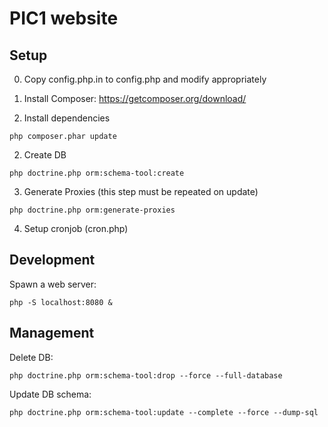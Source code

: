 # PIC1 website

## Setup
0) Copy config.php.in to config.php and modify appropriately

1) Install Composer: https://getcomposer.org/download/

2) Install dependencies
```shell
php composer.phar update
```

2) Create DB
```shell
php doctrine.php orm:schema-tool:create
```

3) Generate Proxies (this step must be repeated on update)
```shell
php doctrine.php orm:generate-proxies
```

4) Setup cronjob (cron.php)


## Development
Spawn a web server:
```shell
php -S localhost:8080 &
```

## Management
Delete DB:
```shell
php doctrine.php orm:schema-tool:drop --force --full-database
```

Update DB schema:
```shell
php doctrine.php orm:schema-tool:update --complete --force --dump-sql
```
